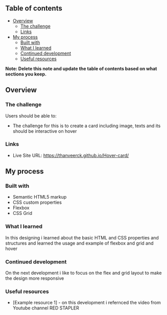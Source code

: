 ## Table of contents

- [Overview](#overview)
  - [The challenge](#the-challenge)
  - [Links](#links)
- [My process](#my-process)
  - [Built with](#built-with)
  - [What I learned](#what-i-learned)
  - [Continued development](#continued-development)
  - [Useful resources](#useful-resources)

**Note: Delete this note and update the table of contents based on what sections you keep.**

## Overview

### The challenge

Users should be able to:

- The challenge for this is to create a card including image, texts and its should be interactive on hover

### Links

- Live Site URL: https://thanveerck.github.io/Hover-card/

## My process

### Built with

- Semantic HTML5 markup
- CSS custom properties
- Flexbox
- CSS Grid

### What I learned

In this designing i learned about the basic HTML and CSS properties and structures and learned the usage and example of
flexbox and grid and hover

### Continued development

On the next development i like to focus on the flex and grid layout to make the design more responsive

### Useful resources

- [Example resource 1] - on this development i refernced the video from Youtube channel RED STAPLER
